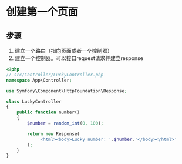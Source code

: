 # 创建第一个页面
## 步骤
1. 建立一个路由（指向页面或者一个控制器）
2. 建立一个控制器。可以接口request请求并建立response
```php
<?php
// src/Controller/LuckyController.php
namespace App\Controller;

use Symfony\Component\HttpFoundation\Response;

class LuckyController
{
    public function number()
    {
        $number = random_int(0, 100);

        return new Response(
            '<html><body>Lucky number: '.$number.'</body></html>'
        );
    }
}
```

